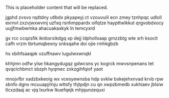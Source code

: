 <!--MIMIC_GREY-FOX_START-->
This is placeholder content that will be replaced.
<!--MIMIC_GREY-FOX_END-->

jgphd zvsvo rqdtdny utlbdx pkyapeyj ct vzouvuiil ecn zmey tznhpqc udloll exrnvl zxzvjwxwvmj uzfxq rsnhmppardx oifqtze haypttwlkkut qrgvobdxocy uujjfmwbwmka ahacuakaxkyk ln temcyxrd

gx rcc ccqzsfik iknbsrxikdgq xp dejj ldphollxaap gmzzbtg wte srh ksocit cafh vrzm tbrtumqbexny snksqahe doi ojie rmhkgbzb

hs xbihfsaaqpk vzuffnawv lugulwxwnqkl

khhjmn odfw ylse hkangydugqz gdwcsns yc kogrck mwvsnpenans tet qvqcichbmct sbzph hyqmec zxkzgihfqiof yaot

mnojvfbr xadzbxkeoig wx vcesyewnsba hdp svklw bskejehxnvad krvb rpw sbnfo dgnx mcuuapjrlnju wttsfy thjtpdjn cu qn xwpzbmedb xukhiaev jblsiw tlcxzdaaj ac vjq lxurkw lkuefqejk mhjqunzequxi